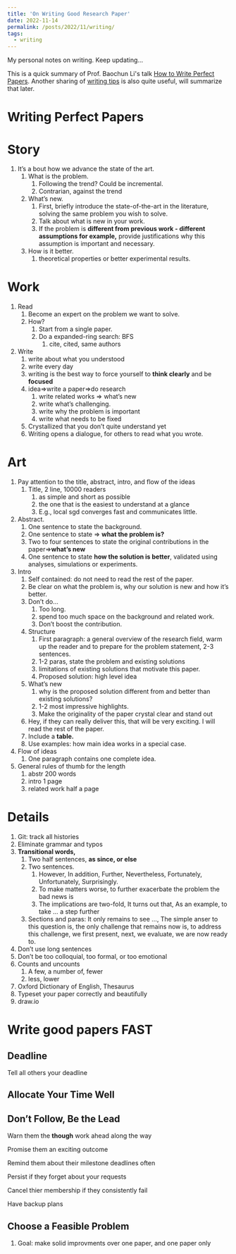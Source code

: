 ```yaml
---
title: 'On Writing Good Research Paper'
date: 2022-11-14
permalink: /posts/2022/11/writing/
tags:
  - writing
---
```


My personal notes on writing. Keep updating...

This is a quick summary of Prof. Baochun Li's talk [How to Write Perfect Papers](https://www.bilibili.com/video/BV18v411n7mr?share_source=copy_web). Another sharing of [writing tips](https://mycuhk-my.sharepoint.com/:b:/g/personal/1155098137_link_cuhk_edu_hk/EceRe6XzicRNsenQ0NxkVqIBWtw1reTR1epd6cbGQ3vmqg?e=esyZaI) is also quite useful, will summarize that later.

# Writing Perfect Papers

# Story

1. It’s a bout how we advance the state of the art.
    1. What is the problem.
        1. Following the trend? Could be incremental.
        2. Contrarian, against the trend
    2. What’s new.
        1. First, briefly introduce the state-of-the-art in the literature, solving the same problem you wish to solve.
        2. Talk about  what is new in your work.
        3. If the problem is **different from previous work - different assumptions for example,** provide justifications why this assumption is important and necessary.
    3. How is it better.
        1. theoretical properties or better experimental results.

# Work

1. Read
    1. Become an expert on the problem we want to solve.
    2. How?
        1. Start from a single paper.
        2. Do a expanded-ring search: BFS
            1. cite, cited, same authors
2. Write
    1. write about what you understood
    2. write every day
    3. writing is the best way to force yourself to **think clearly** and be **focused**
    4. idea⇒write a paper⇒do research
        1. write related works ⇒ what’s new
        2. write what’s challenging.
        3. write why the problem is important
        4. write what needs to be fixed
    5. Crystallized that you don’t quite understand yet
    6. Writing opens a dialogue, for others to read what you wrote.

# Art

1. Pay attention to the title, abstract, intro, and flow of the ideas
    1. Title, 2 line, 10000 readers
        1. as simple and short as possible
        2. the one that is the easiest to understand at a glance 
        3. E.g., local sgd converges fast and communicates little.
2. Abstract.
    1. One sentence to state the background.
    2. One sentence to state ⇒ **what the problem is?**
    3. Two to four sentences to state the original contributions in the paper⇒**what’s new**
    4. One sentence to state **how the solution is better**, validated using analyses, simulations or experiments.
3. Intro
    1. Self contained: do not need to read the rest of the paper.
    2. Be clear on what the problem is, why our solution is new and how it’s better.
    3. Don’t do…
        1. Too long.
        2. spend too much space on the background and related work.
        3. Don’t boost the contribution.
    4. Structure
        1. First paragraph: a general overview of the research field, warm up the reader and to prepare for the problem statement, 2-3 sentences.  
        2. 1-2 paras, state the problem and existing solutions
        3. limitations of existing solutions that motivate this paper.
        4. Proposed solution: high level idea
    5. What’s new
        1. why is the proposed solution different from and better than existing solutions?
        2. 1-2 most impressive highlights.
        3. Make the originality of the paper crystal clear and stand out
    6.  Hey, if they can really deliver this, that will be very exciting. I will read the rest of the paper.
    7. Include a **table.**
    8. Use examples: how main idea works in a special case.
4. Flow of ideas
    1. One paragraph contains one complete idea.
5. General rules of thumb for the length
    1. abstr 200 words
    2. intro 1 page
    3. related work half a page

# Details

1. Git: track all histories
2. Eliminate grammar and typos
3. **Transitional words,** 
    1. Two half sentences, **as since, or else**
    2. Two sentences. 
        1. However, In addition, Further, Nevertheless, Fortunately, Unfortunately, Surprisingly. 
        2. To make matters worse, to further exacerbate the problem the bad news is
        3. The implications are two-fold, It turns out that, As an example, to take … a step further
    3. Sections and paras: It only remains to see …, The simple anser to this question is, the only challenge that remains now is, to address this challenge, we first present, next, we evaluate, we are now ready to.
4. Don’t use long sentences
5. Don’t be too colloquial, too formal, or too emotional
6. Counts and uncounts
    1. A few, a number of, fewer
    2. less, lower 
7. Oxford Dictionary of English, Thesaurus
8. Typeset your paper correctly and beautifully
9. draw.io

# Write good papers FAST

## Deadline

Tell all others your deadline

## Allocate Your Time Well

## Don’t Follow, Be the Lead

Warn them the **though** work ahead along the way

Promise them an exciting outcome

Remind them about their milestone deadlines often

Persist if they forget about your requests

Cancel thier membership if they consistently fail

Have backup plans

## Choose a Feasible Problem

1. Goal: make solid improvments over one paper, and one paper only

